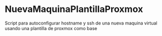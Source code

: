 # NuevaMaquinaPlantillaProxmox
Script para autoconfigurar hostname y ssh de una nueva maquina virtual usando una plantilla de proxmox como base

